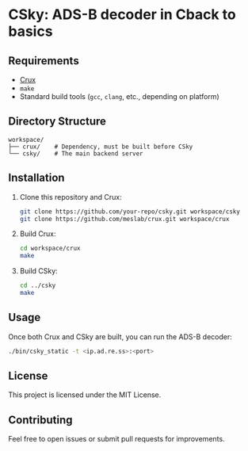 # CSky: ADS-B decoder in Cback to basics

## Requirements
- [Crux](https://github.com/meslab/crux.git)
- `make`
- Standard build tools (`gcc`, `clang`, etc., depending on platform)

## Directory Structure
```
workspace/
├── crux/    # Dependency, must be built before CSky
└── csky/    # The main backend server
```

## Installation
1. Clone this repository and Crux:
   ```sh
   git clone https://github.com/your-repo/csky.git workspace/csky
   git clone https://github.com/meslab/crux.git workspace/crux
   ```

2. Build Crux:
   ```sh
   cd workspace/crux
   make
   ```

3. Build CSky:
   ```sh
   cd ../csky
   make
   ```

## Usage
Once both Crux and CSky are built, you can run the ADS-B decoder:
```sh
./bin/csky_static -t <ip.ad.re.ss>:<port>
```

## License
This project is licensed under the MIT License.

## Contributing
Feel free to open issues or submit pull requests for improvements.


